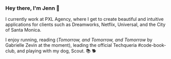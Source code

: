 ### Hey there, I'm Jenn 👋

I currently work at PXL Agency, where I get to create beautiful and intuitive applications for clients such as Dreamworks, Netflix, Universal, and the City of Santa Monica.

I enjoy running, reading (*Tomorrow, and Tomorrow, and Tomorrow* by Gabrielle Zevin at the moment), leading the official Techqueria #code-book-club, and playing with my dog, Scout. 📚 🐕









